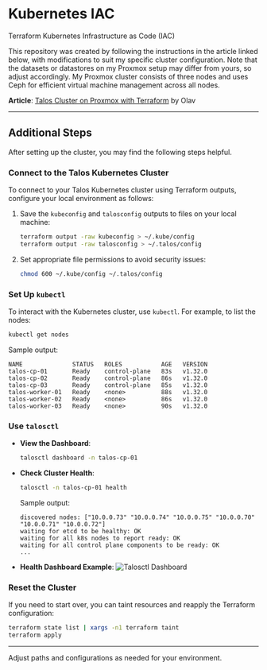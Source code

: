 # Kubernetes IAC

Terraform Kubernetes Infrastructure as Code (IAC)

This repository was created by following the instructions in the article linked below, with modifications to suit my specific cluster configuration. Note that the datasets or datastores on my Proxmox setup may differ from yours, so adjust accordingly. My Proxmox cluster consists of three nodes and uses Ceph for efficient virtual machine management across all nodes.

**Article**: [Talos Cluster on Proxmox with Terraform](https://olav.ninja/talos-cluster-on-proxmox-with-terraform) by Olav

---

## Additional Steps

After setting up the cluster, you may find the following steps helpful.

### Connect to the Talos Kubernetes Cluster

To connect to your Talos Kubernetes cluster using Terraform outputs, configure your local environment as follows:

1. Save the `kubeconfig` and `talosconfig` outputs to files on your local machine:
	```bash
	terraform output -raw kubeconfig > ~/.kube/config
	terraform output -raw talosconfig > ~/.talos/config
	```

2. Set appropriate file permissions to avoid security issues:
	```bash
	chmod 600 ~/.kube/config ~/.talos/config
	```

### Set Up `kubectl`

To interact with the Kubernetes cluster, use `kubectl`. For example, to list the nodes:
```bash
kubectl get nodes
```

Sample output:
```
NAME              STATUS   ROLES           AGE   VERSION
talos-cp-01       Ready    control-plane   83s   v1.32.0
talos-cp-02       Ready    control-plane   86s   v1.32.0
talos-cp-03       Ready    control-plane   85s   v1.32.0
talos-worker-01   Ready    <none>          88s   v1.32.0
talos-worker-02   Ready    <none>          86s   v1.32.0
talos-worker-03   Ready    <none>          90s   v1.32.0
```

### Use `talosctl`

- **View the Dashboard**:
  ```bash
  talosctl dashboard -n talos-cp-01
  ```

- **Check Cluster Health**:
  ```bash
  talosctl -n talos-cp-01 health
  ```
  Sample output:
  ```
  discovered nodes: ["10.0.0.73" "10.0.0.74" "10.0.0.75" "10.0.0.70" "10.0.0.71" "10.0.0.72"]
  waiting for etcd to be healthy: OK
  waiting for all k8s nodes to report ready: OK
  waiting for all control plane components to be ready: OK
  ...
  ```

- **Health Dashboard Example**:
  ![Talosctl Dashboard](photos/talosctl_dashboard.png)

### Reset the Cluster

If you need to start over, you can taint resources and reapply the Terraform configuration:
```bash
terraform state list | xargs -n1 terraform taint
terraform apply
```

---

Adjust paths and configurations as needed for your environment.
